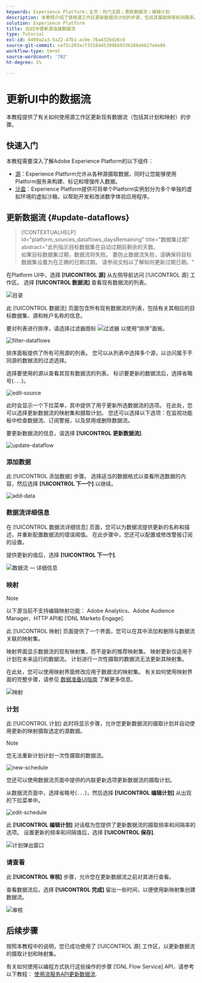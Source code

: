 ```yaml
---
keywords: Experience Platform；主页；热门主题；更新数据流；编辑计划
description: 本教程介绍了使用源工作区更新数据流计划的步骤，包括其摄取频率和间隔率。
solution: Experience Platform
title: 在UI中更新源连接数据流
type: Tutorial
exl-id: 0499a2a3-5a22-47b1-ac0e-76a432bd26c0
source-git-commit: cef5c203acf3318445399669336166e6627ebe66
workflow-type: tm+mt
source-wordcount: '782'
ht-degree: 1%

---
```


# 更新UI中的数据流

本教程提供了有关如何使用源工作区更新现有数据流（包括其计划和映射）的步骤。

## 快速入门

本教程需要深入了解Adobe Experience Platform的以下组件：

* [源](../../home.md)：Experience Platform允许从各种源摄取数据，同时让您能够使用Platform服务来构建、标记和增强传入数据。
* [沙盒](../../../sandboxes/home.md)：Experience Platform提供可将单个Platform实例划分为多个单独的虚拟环境的虚拟沙箱，以帮助开发和改进数字体验应用程序。

## 更新数据流 {#update-dataflows}

>[!CONTEXTUALHELP]
>id="platform_sources_dataflows_daysRemaining"
>title="数据集过期"
>abstract="此列指示目标数据集在自动过期前剩余的天数。<br>如果目标数据集过期，数据流将失败。 要防止数据流失败，请确保将目标数据集设置为在正确的日期过期。 请参阅文档以了解如何更新过期日期。"

在Platform UI中，选择 **[!UICONTROL 源]** 从左侧导航访问 [!UICONTROL 源] 工作区。 选择 **[!UICONTROL 数据流]** 查看现有数据流的列表。

![目录](../../images/tutorials/update-dataflows/catalog.png)

此 [!UICONTROL 数据流] 页面包含所有现有数据流的列表，包括有关其相应的目标数据集、源和帐户名称的信息。

要对列表进行排序，请选择过滤器图标 ![过滤器](../../images/tutorials/update/filter.png) 以使用“排序”面板。

![filter-dataflows](../../images/tutorials/update-dataflows/filter-dataflows.png)

排序面板提供了所有可用源的列表。 您可以从列表中选择多个源，以访问属于不同源的数据流的过滤选择。

选择要使用的源以查看其现有数据流的列表。 标识要更新的数据流后，选择省略号(`...`)。

![edit-source](../../images/tutorials/update-dataflows/edit-source.png)

此时会显示一个下拉菜单，其中提供了用于更新所选数据流的选项。 在此处，您可以选择更新数据流的映射集和摄取计划。 您还可以选择以下选项：在监视功能板中检查数据流、订阅警报，以及禁用或删除数据流。

要更新数据流的信息，请选择 **[!UICONTROL 更新数据流]**.

![update-dataflow](../../images/tutorials/update-dataflows/update-dataflow.png)

### 添加数据

此 [!UICONTROL 添加数据] 步骤。 选择适当的数据格式以查看所选数据的内容，然后选择 **[!UICONTROL 下一个]** 以继续。

![add-data](../../images/tutorials/update-dataflows/add-data.png)

### 数据流详细信息

在 [!UICONTROL 数据流详细信息] 页面，您可以为数据流提供更新的名称和描述，并重新配置数据流的错误阈值。 在此步骤中，您还可以配置或修改警报订阅的设置。

提供更新的值后，选择 **[!UICONTROL 下一个]**.

![数据流 — 详细信息](../../images/tutorials/update-dataflows/dataflow-detail.png)

### 映射

>[!NOTE]
>
>以下源当前不支持编辑映射功能： Adobe Analytics、Adobe Audience Manager、HTTP API和 [!DNL Marketo Engage].

此 [!UICONTROL 映射] 页面提供了一个界面，您可以在其中添加和删除与数据流关联的映射集。

映射界面显示数据流的现有映射集，而不是新的推荐映射集。 映射更新仅适用于计划在未来运行的数据流。 计划进行一次性摄取的数据流无法更新其映射集。

在此处，您可以使用映射界面修改应用于数据流的映射集。 有关如何使用映射界面的完整步骤，请参见 [数据准备UI指南](../../../data-prep/ui/mapping.md) 了解更多信息。

![映射](../../images/tutorials/update-dataflows/mapping.png)

### 计划

此 [!UICONTROL 计划] 此时将显示步骤，允许您更新数据流的摄取计划并自动使用更新的映射摄取选定的源数据。

>[!NOTE]
>
>您无法重新计划计划一次性摄取的数据流。

![new-schedule](../../images/tutorials/update-dataflows/new-schedule.png)

您还可以使用数据流页面中提供的内联更新选项更新数据流的摄取计划。

从数据流页面中，选择省略号(`...`)，然后选择 **[!UICONTROL 编辑计划]** 从出现的下拉菜单中。

![edit-schedule](../../images/tutorials/update-dataflows/edit-schedule.png)

此 **[!UICONTROL 编辑计划]** 对话框为您提供了更新数据流的摄取频率和间隔率的选项。 设置更新的频率和间隔值后，选择 **[!UICONTROL 保存]**.

![计划弹出窗口](../../images/tutorials/update-dataflows/schedule-pop-up.png)

### 请查看

此 **[!UICONTROL 审核]** 步骤，允许您在更新数据流之前对其进行查看。

查看数据流后，选择 **[!UICONTROL 完成]** 留出一些时间，以便使用新映射集创建数据流。

![审核](../../images/tutorials/update-dataflows/review.png)

## 后续步骤

按照本教程中的说明，您已成功使用了 [!UICONTROL 源] 工作区，以更新数据流的摄取计划和映射集。

有关如何使用以编程方式执行这些操作的步骤 [!DNL Flow Service] API，请参考以下教程： [使用流服务API更新数据流](../../tutorials/api/update-dataflows.md).

